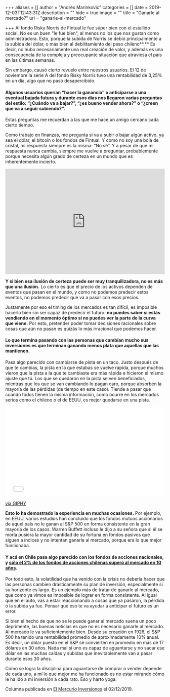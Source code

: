 +++
aliases = []
author = "Andrés Marinkovic"
categories = []
date = 2019-12-03T12:43:31Z
description = ""
hide = true
image = ""
title = "Ganarle al mercado?"
url = "ganarle-al-mercado"

+++
Al fondo Risky Norris de Fintual le fue súper bien con el estallido social. No es un buen "le fue bien", al menos no los que nos gustan como administradora. Esto, porque la subida de Norris se debió principalmente a la subida del dólar, o más bien al debilitamiento del peso chileno**.** Es decir, no hubo necesariamente una real creación de valor, y además es una consecuencia de la compleja y preocupante situación que atraviesa el país en las últimas semanas.

Sin embargo, causó cierto revuelo entre nuestros usuarios. El 12 de noviembre la serie A del fondo Risky Norris tuvo una rentabilidad de 3,25% en un día, algo que no pasó desapercibido.

#### Algunos usuarios querían “hacer la ganancia” o anticiparse a una eventual bajada futura y durante esos días nos llegaron varias preguntas del estilo: “¿Cuándo va a bajar?”, “¿es bueno vender ahora?” o “¿creen que va a seguir subiendo?”.

Estas preguntas me recuerdan a las que me hace un amigo cercano cada cierto tiempo. 

Como trabajo en finanzas, me pregunta si va a subir o bajar algún activo, ya sea el dólar, el bitcoin o los fondos de Fintual. Y como no soy una bola de cristal, mi respuesta siempre es la misma: “No sé”. Y a pesar de que mi respuesta nunca cambia, siempre me vuelve a preguntar, probablemente porque necesita algún grado de certeza en un mundo que es inherentemente incierto.

<div style="width:100%;height:0;padding-bottom:66%;position:relative;"><iframe src="https://giphy.com/embed/XPpeJv8nAsHyo" width="100%" height="100%" style="position:absolute" frameBorder="0" class="giphy-embed" allowFullScreen></iframe></div><p>

**Y si bien esa ilusión de certeza puede ser muy tranquilizadora, no es más que una ilusión.** Lo cierto es que el precio de los activos dependen de eventos que pasan en el mundo, y como no podemos predecir estos eventos, no podemos predecir qué va a pasar con esos precios.

Justamente por eso el timing de los mercados es tan difícil, es imposible hacerlo bien sin ser capaz de predecir el futuro: **no puedes saber si estás vendiendo en el momento óptimo si no puedes ver la parte de la curva que viene.** Por esto, pretender poder tomar decisiones racionales sobre cosas que aún no pasan es quizás lo más irracional que podemos hacer.

#### Lo que termina pasando con las personas que cambian mucho sus inversiones es que terminan ganando menos plata que aquellas que las mantienen.

Pasa algo parecido con cambiarse de pista en un taco. Justo después de que te cambias, la pista en la que estabas se vuelve rápida, porque muchos vieron que la pista a la que te cambiaste era más rápida e hicieron el mismo ajuste que tú. Los que se quedaron en la pista se ven beneficiados, mientras que los que se van cambiando lo pagan caro, porque absorben la mayoría de las pérdidas (de tiempo en este caso). Tiende a pasar que cuando todos tienen la misma información, como ocurre en los mercados serios como el chileno o el de EEUU, es mejor quedarse en una pista.

<div style="width:100%;height:0;padding-bottom:56%;position:relative;"><iframe src="[https://giphy.com/embed/jSRrAzktx5yrC](https://giphy.com/embed/jSRrAzktx5yrC "https://giphy.com/embed/jSRrAzktx5yrC")" width="100%" height="100%" style="position:absolute" frameBorder="0" class="giphy-embed" allowFullScreen></iframe></div><p><a href="[https://giphy.com/gifs/time-work-way-jSRrAzktx5yrC](https://giphy.com/gifs/time-work-way-jSRrAzktx5yrC "https://giphy.com/gifs/time-work-way-jSRrAzktx5yrC")">via GIPHY</a></p>

**Esto lo ha demostrado la experiencia en muchas ocasiones.** Por ejemplo, en EEUU, varios estudios han concluido que los fondos mutuos accionarios de aquel país no le ganan al S&P 500 en forma consistente en la gran mayoría de los casos. Warren Buffett incluso le dijo a su señora que si él se moría pusiera la mayor cantidad de su fortuna en fondos pasivos que siguen a índices y no intentan ganarle al mercado, porque era lo que mejor funcionaba.

#### Y acá en Chile pasa algo parecido con los fondos de acciones nacionales, y [sólo el 2% de los fondos de acciones chilenas superó al mercado en 10 años](http://www.elmercurio.com/Inversiones/Noticias/Analisis/2019/11/28/El-98-de-los-fondos-de-activos-chilenos-no-supero-al-mercado-en-los-ultimos-10-anos.aspx).

Por todo esto, la volatilidad que ha venido con la crisis no debería hacer que las personas cambien drásticamente su plan de inversión, especialmente si su horizonte es largo. Es un ejemplo más de tratar de ganarle al mercado, que como ya vimos es imposible de lograr en forma consistente. Al igual que en el auto, vas a estar reaccionando a cosas que ya pasaron, la pérdida o la subida ya fue. Pensar que eso te va ayudar a anticipar el futuro es un error.

Si bien el hecho de que no se le puede ganar al mercado suena un poco deprimente, las buenas noticias es que no es necesario ganarle al mercado. Al mercado le va suficientemente bien. Desde su creación en 1926, el S&P 500 ha tenido una rentabilidad promedio de aproximadamente 10% anual. Es decir, un dólar puesto en el S&P se convierten en promedio en más de 17 dólares en 30 años. Nada mal si uno es capaz de aguantarse y no sacar ese dólar en las muchas caídas y subidas que inevitablemente van a pasar durante esos 30 años.

Cómo se logra la disciplina para aguantarse de comprar o vender depende de cada uno, a mí lo que mejor me ha funcionado es no estar mirando cómo le ha ido a mi inversión a cada rato. Eso y harto yoga.

Columna publicada en [El Mercurio Inversiones](http://www.elmercurio.com/Inversiones/Noticias/Columnas/2019/12/02/Ganarle-al-mercado.aspx) el 02/12/2019.